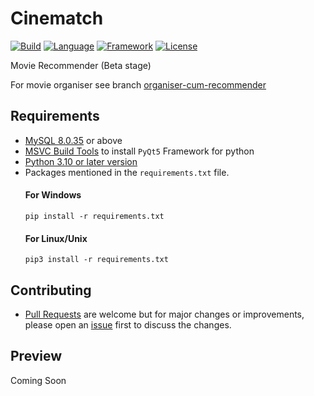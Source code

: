 # Cinematch

[![Build](https://img.shields.io/badge/Build-Passing-red?style=for-the-badge&logo=appveyor)]()
[![Language](https://img.shields.io/badge/Written%20Language-Python-9cf?style=for-the-badge)](https://python.org/about/)
[![Framework](https://img.shields.io/badge/Framework-PyQt5-important?style=for-the-badge)](https://riverbankcomputing.com/software/pyqt/download)
[![License](https://img.shields.io/badge/License-MIT-green?style=for-the-badge)](https://github.com/lakshya076/Cinematch/blob/master/LICENSE.txt)

Movie Recommender (Beta stage)

For movie organiser
see branch [organiser-cum-recommender](https://github.com/lakshya076/Cinematch/tree/organiser-cum-recommender)


## Requirements
- [MySQL 8.0.35](https://dev.mysql.com/downloads/installer/) or above
- [MSVC Build Tools](https://visualstudio.microsoft.com/downloads/?q=build+tools) to install `PyQt5` Framework for python
- [Python 3.10 or later version](https://www.python.org/downloads/)
- Packages mentioned in the `requirements.txt` file.
  #### For Windows
  ```python3
  pip install -r requirements.txt
  ```
  #### For Linux/Unix
  ```python3
  pip3 install -r requirements.txt
  ```
  
## Contributing
- [Pull Requests](https://github.com/lakshya076/Cinematch/pulls) are welcome but for major changes or improvements, please open an [issue](https://github.com/lakshya076/Cinematch/issues) first to discuss the changes.

## Preview
Coming Soon
